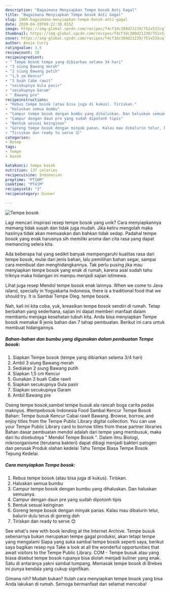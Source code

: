 ```yaml
---
description: "Bagaimana Menyiapkan Tempe bosok Anti Gagal"
title: "Bagaimana Menyiapkan Tempe bosok Anti Gagal"
slug: 1066-bagaimana-menyiapkan-tempe-bosok-anti-gagal
date: 2020-04-20T09:22:38.015Z
image: https://img-global.cpcdn.com/recipes/f4cf3dc389d21239/751x532cq70/tempe-bosok-foto-resep-utama.jpg
thumbnail: https://img-global.cpcdn.com/recipes/f4cf3dc389d21239/751x532cq70/tempe-bosok-foto-resep-utama.jpg
cover: https://img-global.cpcdn.com/recipes/f4cf3dc389d21239/751x532cq70/tempe-bosok-foto-resep-utama.jpg
author: Annie Curry
ratingvalue: 3.5
reviewcount: 10
recipeingredient:
- " Tempe bosok tempe yang dibiarkan selama 34 hari"
- "3 siung Bawang merah"
- "2 siung Bawang putih"
- "1,5 cm Kencur"
- "3 buah Cabe rawit"
- "secukupnya Gula pasir"
- "secukupnya Garam"
- " Bawang pre"
recipeinstructions:
- "Rebus tempe bosok (atau bisa juga di kukus). Tiriskan."
- "Haluskan semua bumbu"
- "Campur tempe bosok dengan bumbu yang dihaluskan. Dan haluskan semuanya."
- "Campur dengan daun pre yang sudah dipotonh tipis"
- "Bentuk sesuai keinginan"
- "Goreng tempe bosok dengan minyak panas. Kalau mau dibalurin telur, balurin dulu terus di goreng deh"
- "Tiriskan dan ready to serve 😊"
categories:
- Resep
tags:
- tempe
- bosok

katakunci: tempe bosok 
nutrition: 137 calories
recipecuisine: Indonesian
preptime: "PT16M"
cooktime: "PT41M"
recipeyield: "3"
recipecategory: Dinner

---
```



![Tempe bosok](https://img-global.cpcdn.com/recipes/f4cf3dc389d21239/751x532cq70/tempe-bosok-foto-resep-utama.jpg)

Lagi mencari inspirasi resep tempe bosok yang unik? Cara menyiapkannya memang tidak susah dan tidak juga mudah. Jika keliru mengolah maka hasilnya tidak akan memuaskan dan bahkan tidak sedap. Padahal tempe bosok yang enak harusnya sih memiliki aroma dan cita rasa yang dapat memancing selera kita.

Ada beberapa hal yang sedikit banyak mempengaruhi kualitas rasa dari tempe bosok, mulai dari jenis bahan, lalu pemilihan bahan segar, sampai cara membuat dan menghidangkannya. Tak perlu pusing jika mau menyiapkan tempe bosok yang enak di rumah, karena asal sudah tahu triknya maka hidangan ini mampu menjadi sajian istimewa.

Lihat juga resep Mendol tempe bosok enak lainnya. When we come to Java island, specially in Yogyakarta Indonesia, there is a traditional food that we should try. It is Sambal Tempe Oleg. tempe bosok.


Nah, kali ini kita coba, yuk, kreasikan tempe bosok sendiri di rumah. Tetap berbahan yang sederhana, sajian ini dapat memberi manfaat dalam membantu menjaga kesehatan tubuh kita. Anda bisa menyiapkan Tempe bosok memakai 8 jenis bahan dan 7 tahap pembuatan. Berikut ini cara untuk membuat hidangannya.

<!--inarticleads1-->

##### Bahan-bahan dan bumbu yang digunakan dalam pembuatan Tempe bosok:

1. Siapkan  Tempe bosok (tempe yang dibiarkan selama 3/4 hari)
1. Ambil 3 siung Bawang merah
1. Sediakan 2 siung Bawang putih
1. Siapkan 1,5 cm Kencur
1. Gunakan 3 buah Cabe rawit
1. Siapkan secukupnya Gula pasir
1. Siapkan secukupnya Garam
1. Ambil  Bawang pre


Oseng tempe bosok,sambel tempe busuk ala rancah boga carita pedas maknyus. #tempebosok Indonesia Food Sambal Kencur Tempe Bosok Bahan: Tempe busuk Kencur Cabai rawit Bawang. Browse, borrow, and enjoy titles from the Tempe Public Library digital collection. You can use your Tempe Public Library card to borrow titles from these partner libraries Bahan dasar pembuatan mendol adalah dari tempe yang membusuk, maka dari itu disebutnya &#34; Mendol Tempe Bosok &#34;. Dalam ilmu Biologi, mikroorganisme (terutama bakteri) dapat dibagi menjadi bakteri patogen dan perusak Produk olahan kedelai Tahu Tempe Biasa Tempe Bosok Tepung Kedelai. 

<!--inarticleads2-->

##### Cara menyiapkan Tempe bosok:

1. Rebus tempe bosok (atau bisa juga di kukus). Tiriskan.
1. Haluskan semua bumbu
1. Campur tempe bosok dengan bumbu yang dihaluskan. Dan haluskan semuanya.
1. Campur dengan daun pre yang sudah dipotonh tipis
1. Bentuk sesuai keinginan
1. Goreng tempe bosok dengan minyak panas. Kalau mau dibalurin telur, balurin dulu terus di goreng deh
1. Tiriskan dan ready to serve 😊


See what&#39;s new with book lending at the Internet Archive. Tempe busuk sebenarnya bukan merupakan tempe gagal produksi, akan tetapi tempe yang mengalami Siapa yang suka sambal tempe bosok seperti saya, berikut saya bagikan resep nya  Take a look at all the wonderful opportunities that await visitors to the Tempe Public Library. COM - Tempe busuk atau yang biasa disebut tempe bosok rupanya bisa diolah menjadi kuliner yang enak. Satu di antaranya yakni sambal tumpang. Memasak tempe bosok di Brebes ini punya kendala yang cukup signifikan. 

Gimana nih? Mudah bukan? Itulah cara menyiapkan tempe bosok yang bisa Anda lakukan di rumah. Semoga bermanfaat dan selamat mencoba!
